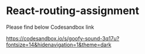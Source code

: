 # React-routing-assignment

Please find below Codesandbox link

https://codesandbox.io/s/goofy-sound-3q17u?fontsize=14&hidenavigation=1&theme=dark
